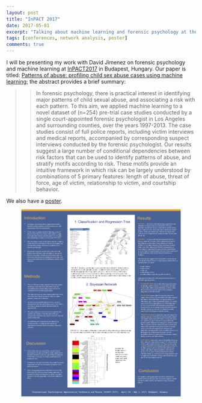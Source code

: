 ```yaml
---
layout: post
title: "InPACT 2017"
date: 2017-05-01
excerpt: "Talking about machine learning and forensic psychology at the International Psychological Applications Conference and Trends, in Budapest, Hungary."
tags: [conferences, network analysis, poster]
comments: true
---
```


I will be presenting my work with David Jimenez on forensic psychology and machine learning at [InPACT2017](http://inpact-psychologyconference.org/2017/) in Budapest, Hungary. Our paper is titled: [Patterns of abuse: profiling child sex abuse cases using machine learning](https://drive.google.com/open?id=1rn6E9TVQuFfH6Joeog7qH4tijvBWLeOH); the abstract provides a brief summary:
>> In forensic psychology, there is practical interest in identifying major patterns of child sexual abuse, and associating a risk with each pattern. To this aim, we applied machine learning to a novel dataset of (n=254) pre-trial case studies conducted by a single court-appointed forensic psychologist in Los Angeles and surrounding counties, over the years 1997-2013. The case studies consist of full police reports, including victim interviews and medical reports, accompanied by corresponding suspect interviews conducted by the forensic psychologist. Our results suggest a large number of conditional dependencies between risk factors that can be used to identify patterns of abuse, and stratify motifs according to risk. These motifs provide an intuitive framework in which risk can be largely understood by combinations of 5 primary features: length of abuse, threat of force, age of victim, relationship to victim, and courtship behavior.

We also have a [poster](https://drive.google.com/open?id=1fRGm1qQMM4vEYjzaAmSC5XY1HSVHLszk).

<figure>
	<a href="https://drive.google.com/open?id=1fRGm1qQMM4vEYjzaAmSC5XY1HSVHLszk"><img src="../photos/FINAL inPACT 2017 poster small 2.png"></a>
</figure>
